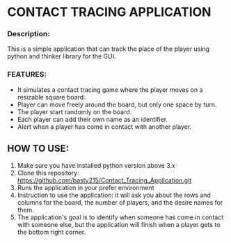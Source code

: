 # CONTACT TRACING APPLICATION

### Description: 
This is a simple application that can track the place of the player using python and thinker library for the GUI.

### FEATURES:
- It simulates a contact tracing game where the player moves on a resizable square board.
- Player can move freely around the board, but only one space by turn.
- The player start randomly on the board.
- Each player can add their own name as an identifier.
- Alert when a player has come in contact with another player.

## HOW TO USE:
1. Make sure you have installed python version above 3.x
2. Clone this repository: https://github.com/basty215/Contact_Tracing_Application.git
3. Runs the application in your prefer environment
4. Instruction to use the application: it will ask you about the rows and columns for the board, the number of players, and the desire names for them.
5. The application's goal is to identify when someone has come in contact with someone else, but the application will finish when a player gets to the bottom right corner.